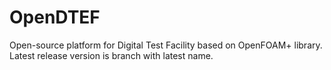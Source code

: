 # OpenDTEF
Open-source platform for Digital Test Facility based on OpenFOAM+ library.
Latest release version is branch with latest name.

